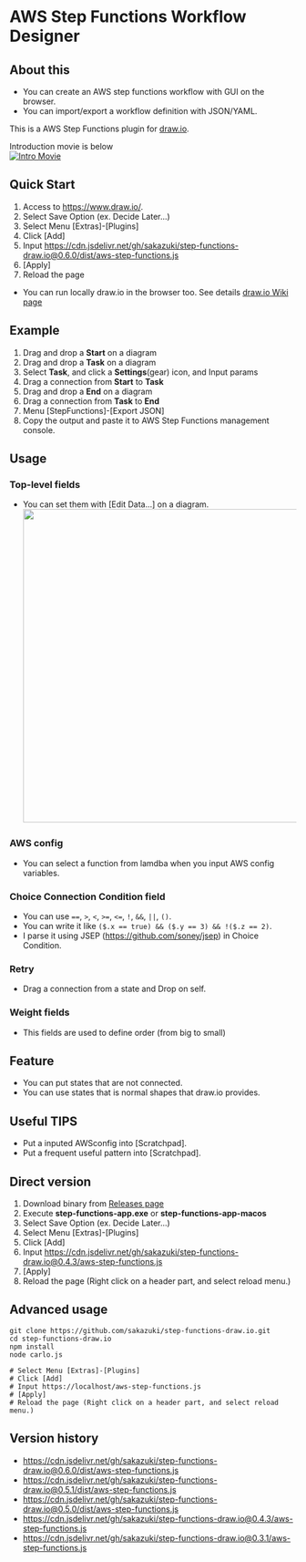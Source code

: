 # AWS Step Functions Workflow Designer

## About this
- You can create an AWS step functions workflow with GUI on the browser.
- You can import/export a workflow definition with JSON/YAML.

 This is a AWS Step Functions plugin for [draw.io](https://github.com/jgraph/draw.io).

 Introduction movie is below   
[![Intro Movie](https://img.youtube.com/vi/NrMcFdTdhhU/0.jpg)](https://youtu.be/NrMcFdTdhhU)

## Quick Start
1. Access to https://www.draw.io/.
1. Select Save Option (ex. Decide Later...)
1. Select Menu [Extras]-[Plugins]
1. Click [Add]
1. Input https://cdn.jsdelivr.net/gh/sakazuki/step-functions-draw.io@0.6.0/dist/aws-step-functions.js
1. [Apply]
1. Reload the page

- You can run locally draw.io in the browser too. See details [draw.io Wiki page](https://github.com/jgraph/draw.io/wiki/Building)

## Example
1. Drag and drop a **Start** on a diagram
1. Drag and drop a **Task** on a diagram
1. Select **Task**, and click a **Settings**(gear) icon, and Input params
1. Drag a connection from **Start** to **Task**
1. Drag and drop a **End** on a diagram
1. Drag a connection from **Task** to **End**
1. Menu [StepFunctions]-[Export JSON]
1. Copy the output and paste it to AWS Step Functions management console.

## Usage
### Top-level fields
- You can set them with [Edit Data...] on a diagram.
  <img src="https://user-images.githubusercontent.com/1878694/59982817-e4b40b00-9652-11e9-92be-5a2e22eb6fb1.png" width="550">

### AWS config
- You can select a function from lamdba when you input AWS config variables.

### Choice Connection Condition field
- You can use `==`, `>`, `<`, `>=`, `<=`, `!`, `&&`, `||`, `()`.
- You can write it like `($.x == true) && ($.y == 3) && !($.z == 2)`.
- I parse it using JSEP (https://github.com/soney/jsep) in Choice Condition.

### Retry
- Drag a connection from a state and Drop on self.

### Weight fields
- This fields are used to define order (from big to small)

## Feature
- You can put states that are not connected.
- You can use states that is normal shapes that draw.io provides.

## Useful TIPS
- Put a inputed AWSconfig into [Scratchpad].
- Put a frequent useful pattern into [Scratchpad].


## Direct version

1. Download binary from [Releases page](https://github.com/sakazuki/step-functions-draw.io/releases)
1. Execute **step-functions-app.exe** or **step-functions-app-macos**
1. Select Save Option (ex. Decide Later...)
1. Select Menu [Extras]-[Plugins]
1. Click [Add]
1. Input https://cdn.jsdelivr.net/gh/sakazuki/step-functions-draw.io@0.4.3/aws-step-functions.js
1. [Apply]
1. Reload the page (Right click on a header part, and select reload menu.)

## Advanced usage

```
git clone https://github.com/sakazuki/step-functions-draw.io.git
cd step-functions-draw.io
npm install
node carlo.js

# Select Menu [Extras]-[Plugins]
# Click [Add]
# Input https://localhost/aws-step-functions.js
# [Apply]
# Reload the page (Right click on a header part, and select reload menu.)
```

## Version history
- https://cdn.jsdelivr.net/gh/sakazuki/step-functions-draw.io@0.6.0/dist/aws-step-functions.js
- https://cdn.jsdelivr.net/gh/sakazuki/step-functions-draw.io@0.5.1/dist/aws-step-functions.js
- https://cdn.jsdelivr.net/gh/sakazuki/step-functions-draw.io@0.5.0/dist/aws-step-functions.js
- https://cdn.jsdelivr.net/gh/sakazuki/step-functions-draw.io@0.4.3/aws-step-functions.js
- https://cdn.jsdelivr.net/gh/sakazuki/step-functions-draw.io@0.3.1/aws-step-functions.js
